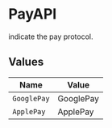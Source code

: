 # PayAPI

indicate the pay protocol.


## Values

| Name        | Value       |
| ----------- | ----------- |
| `GooglePay` | GooglePay   |
| `ApplePay`  | ApplePay    |